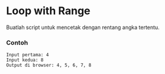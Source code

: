 # Loop with Range

Buatlah script untuk mencetak dengan rentang angka tertentu.

### Contoh

```
Input pertama: 4
Input kedua: 8
Output di browser: 4, 5, 6, 7, 8
```